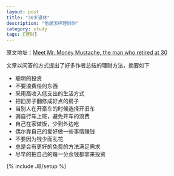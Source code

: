 ```yaml
---
layout: post
title: "30岁退休"
description: "他是怎样理财的"
category: study
tags: [理财]
---
```

原文地址：[Meet Mr. Money Mustache, the man who retired at 30](http://www.washingtonpost.com/business/meet-mr-money-mustache-the-man-who-retired-at-30/2013/04/26/71e3e6a8-acf3-11e2-a8b9-2a63d75b5459_print.html)

文章以问答的方式提出了好多作者总结的理财方法，摘要如下

* 聪明的投资
* 不要浪费任何东西
* 采用高收入低支出的生活方式
* 把旧房子翻修成好点的房子
* 当别人在开豪车的时候选择开旧车
* 骑自行车上班，避免开车的浪费
* 自己在家做饭，少到外边吃
* 偶尔靠自己的爱好做一些事情赚钱
* 不要因为钱少而乱花
* 总是会有更好的免费的方法满足需求
* 尽早的把自己的每一分余钱都拿来投资

{% include JB/setup %}
